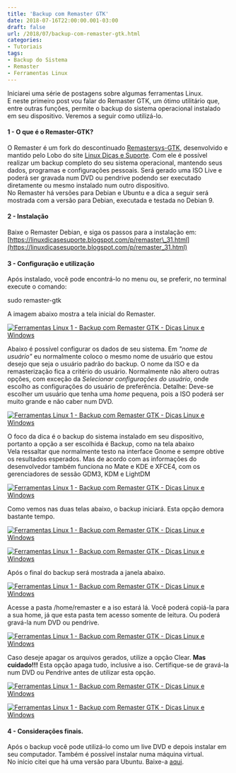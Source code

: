 ```yaml
---
title: 'Backup com Remaster GTK'
date: 2018-07-16T22:00:00.001-03:00
draft: false
url: /2018/07/backup-com-remaster-gtk.html
categories:
- Tutoriais
tags: 
- Backup do Sistema
- Remaster
- Ferramentas Linux
---
```


  

Iniciarei uma série de postagens sobre algumas ferramentas Linux.  
E neste primeiro post vou falar do Remaster GTK, um ótimo utilitário que, entre outras funções, permite o backup do sistema operacional instalado em seu dispositivo. Veremos a seguir como utilizá-lo.

  

#### 1 - O que é o Remaster-GTK?

  

O Remaster é um fork do descontinuado [Remastersys-GTK](https://info.wsouza.com.br/2013/01/remastersys-um-otimo-utilitario-de.html), desenvolvido e mantido pelo Lobo do site [Linux Dicas e Suporte](https://linuxdicasesuporte.blogspot.com/). Com ele é possível realizar um backup completo do seu sistema operacional, mantendo seus dados, programas e configurações pessoais. Será gerado uma ISO Live e poderá ser gravada num DVD ou pendrive podendo ser executado diretamente ou mesmo instalado num outro dispositivo.  
No Remaster há versões para Debian e Ubuntu e a dica a seguir será mostrada com a versão para Debian, executada e testada no Debian 9.

  

#### 2 - Instalação

  

Baixe o Remaster Debian, e siga os passos para a instalação em: [https://linuxdicasesuporte.blogspot.com/p/remaster\_31.html](https://linuxdicasesuporte.blogspot.com/p/remaster_31.html)

  

#### 3 - Configuração e utilização

  

Após instalado, você pode encontrá-lo no menu ou, se preferir, no terminal execute o comando:

  

sudo remaster-gtk

  

A imagem abaixo mostra a tela inicial do Remaster.

  

[![Ferramentas Linux 1 - Backup com Remaster GTK - Dicas Linux e Windows](https://1.bp.blogspot.com/-U0Jq_wVBMxM/W00q3EpK56I/AAAAAAAAIkU/98DsJ7cm6B4BJKxl7qyF-YJ_Y4OBzPZ-ACLcBGAs/s640/Captura%2Bde%2Btela%2Bde%2B2018-07-15%2B23-43-44.png "Ferramentas Linux 1 - Backup com Remaster GTK - Dicas Linux e Windows")](https://1.bp.blogspot.com/-U0Jq_wVBMxM/W00q3EpK56I/AAAAAAAAIkU/98DsJ7cm6B4BJKxl7qyF-YJ_Y4OBzPZ-ACLcBGAs/s1600/Captura%2Bde%2Btela%2Bde%2B2018-07-15%2B23-43-44.png)

  

Abaixo é possível configurar os dados de seu sistema. Em _"nome de usuário"_ eu normalmente coloco o mesmo nome de usuário que estou desejo que seja o usuário padrão do backup. O nome da ISO e da remasterização fica a critério do usuário. Normalmente não altero outras opções, com exceção da _Selecionar configurações do usuário_, onde escolho as configurações do usuário de preferência. Detalhe: Deve-se escolher um usuário que tenha uma _home_ pequena, pois a ISO poderá ser muito grande e não caber num DVD.

  

[![Ferramentas Linux 1 - Backup com Remaster GTK - Dicas Linux e Windows](https://1.bp.blogspot.com/-5QpyGXZFakk/W00q3LpSA5I/AAAAAAAAIkQ/93kt4mEsTQo8yxIaylmKIScMOB0v8eV5wCLcBGAs/s640/Captura%2Bde%2Btela%2Bde%2B2018-07-15%2B23-44-04.png "Ferramentas Linux 1 - Backup com Remaster GTK - Dicas Linux e Windows")](https://1.bp.blogspot.com/-5QpyGXZFakk/W00q3LpSA5I/AAAAAAAAIkQ/93kt4mEsTQo8yxIaylmKIScMOB0v8eV5wCLcBGAs/s1600/Captura%2Bde%2Btela%2Bde%2B2018-07-15%2B23-44-04.png)

  

O foco da dica é o backup do sistema instalado em seu dispositivo, portanto a opção a ser escolhida é Backup, como na tela abaixo  
Vela ressaltar que normalmente testo na interface Gnome e sempre obtive os resultados esperados. Mas de acordo com as informações do desenvolvedor também funciona no Mate e KDE e XFCE4, com os gerenciadores de sessão GDM3, KDM e LightDM

  

[![Ferramentas Linux 1 - Backup com Remaster GTK - Dicas Linux e Windows](https://2.bp.blogspot.com/-BZGM_L9z-QU/W00q3CXEy0I/AAAAAAAAIkY/B0WufJMwtcQraIdV0UlJqJrSTsmQI3pxwCLcBGAs/s640/Captura%2Bde%2Btela%2Bde%2B2018-07-15%2B23-44-22.png "Ferramentas Linux 1 - Backup com Remaster GTK - Dicas Linux e Windows")](https://2.bp.blogspot.com/-BZGM_L9z-QU/W00q3CXEy0I/AAAAAAAAIkY/B0WufJMwtcQraIdV0UlJqJrSTsmQI3pxwCLcBGAs/s1600/Captura%2Bde%2Btela%2Bde%2B2018-07-15%2B23-44-22.png)

  

Como vemos nas duas telas abaixo, o backup iniciará. Esta opção demora bastante tempo.

  

[![Ferramentas Linux 1 - Backup com Remaster GTK - Dicas Linux e Windows](https://1.bp.blogspot.com/-3tvnQi3yqBQ/W00q3lCFJSI/AAAAAAAAIkc/qhQg2Rvc6LIBpvWhvenL3MzDMMiyyJr7ACLcBGAs/s640/Captura%2Bde%2Btela%2Bde%2B2018-07-15%2B23-44-30.png "Ferramentas Linux 1 - Backup com Remaster GTK - Dicas Linux e Windows")](https://1.bp.blogspot.com/-3tvnQi3yqBQ/W00q3lCFJSI/AAAAAAAAIkc/qhQg2Rvc6LIBpvWhvenL3MzDMMiyyJr7ACLcBGAs/s1600/Captura%2Bde%2Btela%2Bde%2B2018-07-15%2B23-44-30.png)

  

[![Ferramentas Linux 1 - Backup com Remaster GTK - Dicas Linux e Windows](https://3.bp.blogspot.com/-meGCL-YNs38/W00q38--OLI/AAAAAAAAIkg/t5NxyrsswsYNrxP1zVK9ooTgC9bK_WgdACLcBGAs/s640/Captura%2Bde%2Btela%2Bde%2B2018-07-15%2B23-48-09.png "Ferramentas Linux 1 - Backup com Remaster GTK - Dicas Linux e Windows")](https://3.bp.blogspot.com/-meGCL-YNs38/W00q38--OLI/AAAAAAAAIkg/t5NxyrsswsYNrxP1zVK9ooTgC9bK_WgdACLcBGAs/s1600/Captura%2Bde%2Btela%2Bde%2B2018-07-15%2B23-48-09.png)

  

Após o final do backup será mostrada a janela abaixo.

  

[![Ferramentas Linux 1 - Backup com Remaster GTK - Dicas Linux e Windows](https://4.bp.blogspot.com/-ZTFVn6rXj_c/W00q4P8Ab2I/AAAAAAAAIkk/rmDXE6alhpIkjbyw6O3jwzS_ienwi-AnwCLcBGAs/s640/Captura%2Bde%2Btela%2Bde%2B2018-07-16%2B01-21-24.png "Ferramentas Linux 1 - Backup com Remaster GTK - Dicas Linux e Windows")](https://4.bp.blogspot.com/-ZTFVn6rXj_c/W00q4P8Ab2I/AAAAAAAAIkk/rmDXE6alhpIkjbyw6O3jwzS_ienwi-AnwCLcBGAs/s1600/Captura%2Bde%2Btela%2Bde%2B2018-07-16%2B01-21-24.png)

  

Acesse a pasta /home/remaster e a iso estará lá. Você poderá copiá-la para a sua home, já que esta pasta tem acesso somente de leitura. Ou poderá gravá-la num DVD ou pendrive.

  

[![Ferramentas Linux 1 - Backup com Remaster GTK - Dicas Linux e Windows](https://3.bp.blogspot.com/-lf4MolYBAIw/W00q4ZNLUQI/AAAAAAAAIko/c2y1PR_uHyM6qKG0Xm8j373yB7Jn7jx3ACLcBGAs/s640/Captura%2Bde%2Btela%2Bde%2B2018-07-16%2B01-26-21.png "Ferramentas Linux 1 - Backup com Remaster GTK - Dicas Linux e Windows")](https://3.bp.blogspot.com/-lf4MolYBAIw/W00q4ZNLUQI/AAAAAAAAIko/c2y1PR_uHyM6qKG0Xm8j373yB7Jn7jx3ACLcBGAs/s1600/Captura%2Bde%2Btela%2Bde%2B2018-07-16%2B01-26-21.png)

  

Caso deseje apagar os arquivos gerados, utilize a opção Clear. **Mas cuidado!!!** Esta opção apaga tudo, inclusive a iso. Certifique-se de gravá-la num DVD ou Pendrive antes de utilizar esta opção.

  

[![Ferramentas Linux 1 - Backup com Remaster GTK - Dicas Linux e Windows](https://2.bp.blogspot.com/-y0Y-6rBLBU4/W00q4mOXDDI/AAAAAAAAIks/vZLn8DfUD5ILN8TvjcZYIG8E_5FHoebDQCLcBGAs/s640/Captura%2Bde%2Btela%2Bde%2B2018-07-16%2B01-26-42.png "Ferramentas Linux 1 - Backup com Remaster GTK - Dicas Linux e Windows")](https://2.bp.blogspot.com/-y0Y-6rBLBU4/W00q4mOXDDI/AAAAAAAAIks/vZLn8DfUD5ILN8TvjcZYIG8E_5FHoebDQCLcBGAs/s1600/Captura%2Bde%2Btela%2Bde%2B2018-07-16%2B01-26-42.png)

  

[![Ferramentas Linux 1 - Backup com Remaster GTK - Dicas Linux e Windows](https://2.bp.blogspot.com/-4O_0GBz3IVk/W00q4x-Z3qI/AAAAAAAAIkw/PKtwThUSWcERrnyrfSGCuVpp5EPAIvsSQCLcBGAs/s640/Captura%2Bde%2Btela%2Bde%2B2018-07-16%2B01-27-00.png "Ferramentas Linux 1 - Backup com Remaster GTK - Dicas Linux e Windows")](https://2.bp.blogspot.com/-4O_0GBz3IVk/W00q4x-Z3qI/AAAAAAAAIkw/PKtwThUSWcERrnyrfSGCuVpp5EPAIvsSQCLcBGAs/s1600/Captura%2Bde%2Btela%2Bde%2B2018-07-16%2B01-27-00.png)

  

#### 4 - Considerações finais.

  

Após o backup você pode utilizá-lo como um live DVD e depois instalar em seu computador. Também é possível instalar numa máquina virtual.  
No início citei que há uma versão para Ubuntu. Baixe-a [aqui](https://linuxdicasesuporte.blogspot.com/p/remaster-gtk-ubuntu-e-derivados.html).
